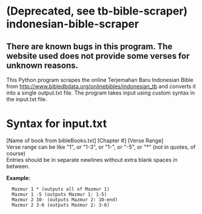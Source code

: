 # (Deprecated, see tb-bible-scraper) indonesian-bible-scraper
## There are known bugs in this program. The website used does not provide some verses for unknown reasons. 
This Python program scrapes the online Terjemahan Baru Indonesian Bible from http://www.bibledbdata.org/onlinebibles/indonesian_tb and converts it into a single output.txt file. The program takes input using custom syntax in the input.txt file. 

# Syntax for input.txt
[Name of book from bibleBooks.txt] <space> [Chapter #] <space> [Verse Range]  
Verse range can be like "1", or "1-3", or "1-", or "-5", or "*" (not in quotes, of course)  
Entries should be in separate newlines without extra blank spaces in between.  
  
**Example:**  
```
  Mazmur 1 * (outputs all of Mazmur 1)  
  Mazmur 1 -5 (outputs Mazmur 1: 1-5)  
  Mazmur 2 10- (outputs Mazmur 2: 10-end)  
  Mazmur 2 3-6 (outputs Mazmur 2: 3-6)  
```  
